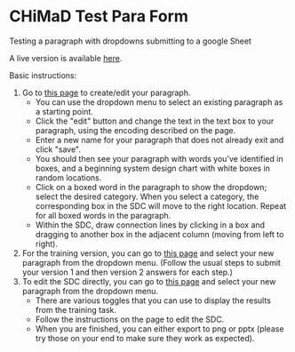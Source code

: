 # CHiMaD Test Para Form

Testing a paragraph with dropdowns submitting to a google Sheet

A live version is available [here](https://ageller.github.io/CHiMaDTestParaForm/).

Basic instructions:
1.	Go to [this page](https://ageller.github.io/CHiMaDTestParaForm/editPara.html) to create/edit your paragraph.
	* You can use the dropdown menu to select an existing paragraph as a starting point.
	* Click the "edit" button and change the text in the text box to your paragraph, using the encoding described on the page.
	* Enter a new name for your paragraph that does not already exit and click "save".
	* You should then see your paragraph with words you’ve identified in boxes, and a beginning system design chart with white boxes in random locations.
	* Click on a boxed word in the paragraph to show the dropdown; select the desired category.  When you select a category, the corresponding box in the SDC will move to the right location.  Repeat for all boxed words in the paragraph.
	* Within the SDC, draw connection lines by clicking in a box and dragging to another box in the adjacent column (moving from left to right).
2.	For the training version, you can go to [this page](https://ageller.github.io/CHiMaDTestParaForm/index.html) and select your new paragraph from the dropdown menu.  (Follow the usual steps to submit your version 1 and then version 2 answers for each step.)
3.	To edit the SDC directly, you can go to [this page](https://ageller.github.io/CHiMaDTestParaForm/editSDC.html) and select your new paragraph from the dropdown menu.
	* There are various toggles that you can use to display the results from the training task.
	* Follow the instructions on the page to edit the SDC.
	* When you are finished, you can either export to png or pptx (please try those on your end to make sure they work as expected).
